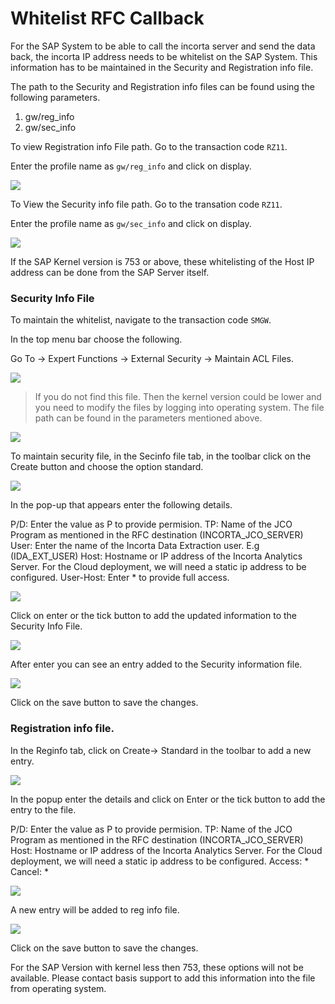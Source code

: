 # Whitelist RFC Callback

For the SAP System to be able to call the incorta server and send the data back, the incorta IP address needs to be whitelist on the SAP System. This information has to be maintained in the Security and Registration info file.

The path to the Security and Registration info files can be found using the following parameters.

1. gw/reg_info
2. gw/sec_info

To view Registration info File path. Go to the transaction code `RZ11`.

Enter the profile name as `gw/reg_info` and click on display.

<img src="general/assets/images/profile-parameter-4.png" />

To View the Security info file path. Go to the transation code `RZ11`.

Enter the profile name as `gw/sec_info` and click on display.

<img src="general/assets/images/profile-parameter-5.png" />

If the SAP Kernel version is 753 or above, these whitelisting of the Host IP address can be done from the SAP Server itself.

### Security Info File

To maintain the whitelist, navigate to the transaction code `SMGW`.

In the top menu bar choose the following.

Go To -> Expert Functions -> External Security -> Maintain ACL Files.

<img src="general/assets/images/smgw-maintain-acl.png" />

> If you do not find this file. Then the kernel version could be lower and you need to modify the files by logging into operating system. The file path can be found in the parameters mentioned above.

<img src="general/assets/images/smgw-maintain-acl-sec-create.png" />

To maintain security file, in the Secinfo file tab, in the toolbar click on the Create button and choose the option standard.

<img src="general/assets/images/smgw-maintain-acl-sec-create-1.png" />

In the pop-up that appears enter the following details.

P/D: Enter the value as P to provide permision.
TP: Name of the JCO Program as mentioned in the RFC destination (INCORTA_JCO_SERVER)
User: Enter the name of the Incorta Data Extraction user. E.g (IDA_EXT_USER)
Host: Hostname or IP address of the Incorta Analytics Server. For the Cloud deployment, we will need a static ip address to be configured.
User-Host: Enter \* to provide full access.

<img src="general/assets/images/smgw-maintain-acl-sec-create-1.png" />

Click on enter or the tick button to add the updated information to the Security Info File.

<img src="general/assets/images/smgw-maintain-acl-sec-create-2.png" />

After enter you can see an entry added to the Security information file.

<img src="general/assets/images/smgw-maintain-acl-sec-create-3.png" />

Click on the save button to save the changes.

### Registration info file.

In the Reginfo tab, click on Create-> Standard in the toolbar to add a new entry.

<img src="general/assets/images/smgw-maintain-acl-reg-create-1.png" /> 

In the popup enter the details and click on Enter or the tick button to add the entry to the file.

P/D: Enter the value as P to provide permision.
TP: Name of the JCO Program as mentioned in the RFC destination (INCORTA_JCO_SERVER)
Host: Hostname or IP address of the Incorta Analytics Server. For the Cloud deployment, we will need a static ip address to be configured.
Access: \*
Cancel: \*

<img src="general/assets/images/smgw-maintain-acl-reg-create-2.png" />

A new entry will be added to reg info file.

<img src="general/assets/images/smgw-maintain-acl-reg-create-3.png" />

Click on the save button to save the changes.

For the SAP Version with kernel less then 753, these options will not be available. Please contact basis support to add this information into the file from operating system.
